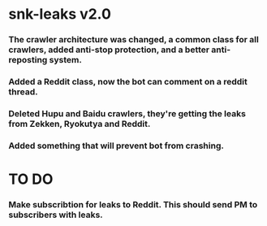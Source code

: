 # snk-leaks v2.0

### The crawler architecture was changed, a common class for all crawlers, added anti-stop protection, and a better anti-reposting system.
### Added a Reddit class, now the bot can comment on a reddit thread.
### Deleted Hupu and Baidu crawlers, they're getting the leaks from Zekken, Ryokutya and Reddit.
### Added something that will prevent bot from crashing.

# TO DO

### Make subscribtion for leaks to Reddit. This should send PM to subscribers with leaks.
